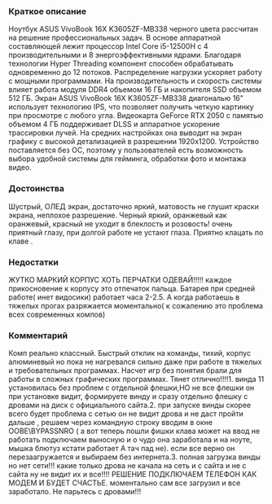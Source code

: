 ### **Краткое описание**
Ноутбук ASUS VivoBook 16X K3605ZF-MB338 черного цвета рассчитан на решение профессиональных задач. В основе аппаратной составляющей лежит процессор Intel Core i5-12500H с 4 производительными и 8 энергоэффективными ядрами. Благодаря технологии Hyper Threading компонент способен обрабатывать одновременно до 12 потоков. Распределение нагрузки ускоряет работу с мощными программами. На производительность и скорость системы влияет работа модуля DDR4 объемом 16 ГБ и накопителя SSD объемом 512 ГБ.  Экран ASUS VivoBook 16X K3605ZF-MB338 диагональю 16" использует технологию IPS, что позволяет получить четкую картинку при просмотре с любого угла. Видеокарта GeForce RTX 2050 с памятью объемом 4 ГБ поддерживает DLSS и аппаратное ускорение трассировки лучей. На средних настройках она выводит на экран графику с высокой детализацией в разрешении 1920x1200. Устройство поставляется без ОС, поэтому у пользователей есть возможность выбора удобной системы для гейминга, обработки фото и монтажа видео.

### **Достоинства**
Шустрый, ОЛЕД экран, достаточно яркий, матовость не глушит краски экрана, неплохое разрешение. Черный яркий, оранжевый как оранжевый, красный не уходит в блеклость и розовость! очень приятный глазу, при долгой работе не устают глаза. Приятно клацать по клаве .

### **Недостатки**
ЖУТКО МАРКИЙ КОРПУС ХОТЬ ПЕРЧАТКИ ОДЕВАЙ!!!!! каждое прикосновение к корпусу это отпечаток пальца. Батарея при средней работе( инет видосики) работает часа 2-2.5. А когда работаешь в тяжелых прогах разряжается моментально( к сожалению это проблема всех современных компов)

### **Комментарий**
Комп реально классный. Быстрый отклик на команды, тихий, корпус алюминевый но пока не нагревался сильно даже при работе в тяжелых и требовательных программах. Насчет игр без понятия брали для работы в сложных графических программах. Тянет отлично!!!!1. винда 11 установилась без проблем с отдельной флешки,НО не все флешки он при установке видит, формируете винду и сразу отдельно флешку с дровами на диск с официального сайта.2. при запуске винды скорее всего будет проблема с сетью он не видит дрова и не даст пройти дальше , решаем через командную строку вводим в окне OOBE\BYPASSNRO ( а вот теперь пошли фишки клава может на ввод не работать подключаем выносную и о чудо она заработала и на ноуте, мышка блютуз кстати работает А тач пад не). если все верно он перезаагружается и выбираем без интернета.3. полная загрузка винды но нет сети!!! какие только дрова не качала на сеть и с сайта и не с сайта ну не видит их и все!!!! РЕШЕНИЕ ПОДКЛЮЧАЕМ ТЕЛЕФОН КАК МОДЕМ И БУДЕТ СЧАСТЬЕ. моментально сам все загрузил и все заработало. Не парьтесь с дровами!!!
